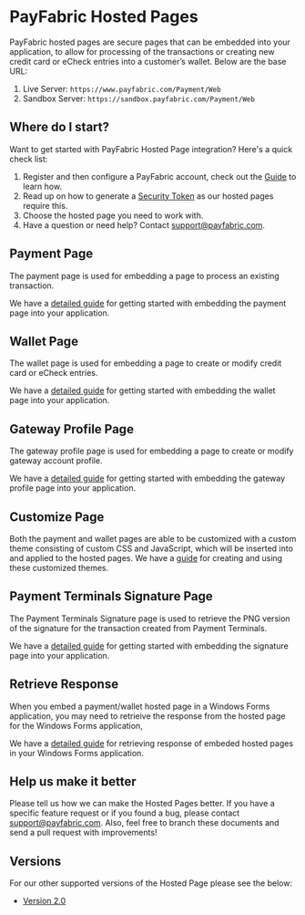 PayFabric Hosted Pages
======================
PayFabric hosted pages are secure pages that can be embedded into your application, to allow for processing of the transactions or creating new credit card or eCheck entries into a customer’s wallet. Below are the base URL:

1. Live Server:      ``https://www.payfabric.com/Payment/Web``
2. Sandbox Server:   ``https://sandbox.payfabric.com/Payment/Web``


Where do I start?
-----------------

Want to get started with PayFabric Hosted Page integration? Here's a quick check list:

1. Register and then configure a PayFabric account, check out the [Guide](https://github.com/PayFabric/Portal/tree/master/PayFabric/Sections/Configure%20Portal.md) to learn how.
2. Read up on how to generate a [Security Token](Sections/Security%20Token.md) as our hosted pages require this. 
3. Choose the hosted page you need to work with.
4. Have a question or need help? Contact <support@payfabric.com>.


Payment Page
------------

The payment page is used for embedding a page to process an existing transaction.

We have a [detailed guide](Sections/Payment%20Page.md) for getting started with embedding the payment page into your application.


Wallet Page
-----------

The wallet page is used for embedding a page to create or modify credit card or eCheck entries.

We have a [detailed guide](Sections/Wallet%20Page.md) for getting started with embedding the wallet page into your application.

Gateway Profile Page
-----------

The gateway profile page is used for embedding a page to create or modify gateway account profile.

We have a [detailed guide](Sections/Gateway%20Profile%20Page.md) for getting started with embedding the gateway profile page into your application.

Customize Page
--------------

Both the payment and wallet pages are able to be customized with a custom theme consisting of custom CSS and JavaScript, which will be inserted into and applied to the hosted pages.  We have a [guide](https://github.com/PayFabric/Portal/blob/master/PayFabric/Sections/Themes.md) for creating and using these customized themes.

Payment Terminals Signature Page
-----------

The Payment Terminals Signature page is used to retrieve the PNG version of the signature for the transaction created from Payment Terminals.

We have a [detailed guide](Sections/Payment%20Terminals%20Signature%20Page.md) for getting started with embedding the signature page into your application.

Retrieve Response
-----------

When you embed a payment/wallet hosted page in a Windows Forms application, you may need to retrieive the response from the hosted page for the Windows Forms application,

We have a [detailed guide](Sections/Retrieve%20Response.md) for retrieving response of embeded hosted pages in your Windows Forms application.

Help us make it better
----------------------
Please tell us how we can make the Hosted Pages better. If you have a specific feature request or if you found a bug, please contact <support@payfabric.com>. Also, feel free to branch these documents and send a pull request with improvements!

Versions
------------
For our other supported versions of the Hosted Page please see the below:

* [Version 2.0](https://github.com/PayFabric/Hosted-Pages/tree/v2)
